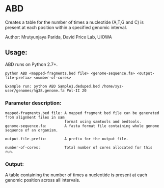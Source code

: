 # ABD
Creates a table for the number of times a nucleotide (A,T,G and C) is present at each position within a specified genomic interval.

Author: Mrutyunjaya Parida, David Price Lab, UIOWA

## Usage:
ABD runs on Python 2.7+.

```
python ABD <mapped-fragments.bed file> <genome-sequence.fa> <output-file-prefix> <number-of-cores>

Example run: python ABD Sample1.deduped.bed /home/xyz-user/genomes/hg38.genome.fa Pol-II 20

```
### Parameter description:
```
mapped-fragments.bed file: A mapped fragment bed file can be generated from alignment files in sam
                           format using samtools and bedtools.
genome-sequence.fa:        A fasta format file containing whole genome sequence of an organism.

output-file-prefix:        A prefix for the output file.

number-of-cores:           Total number of cores allocated for this run.
```
### Output:
A table containing the number of times a nucleotide is present at each genomic position across all intervals.
